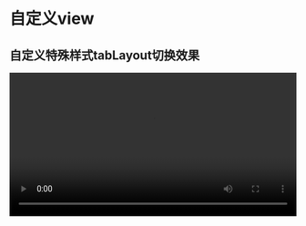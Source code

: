 # 自定义view

## 自定义特殊样式tabLayout切换效果
<html>
<video src="https://raw.githubusercontent.com/tck8888/RulerView/master/gif/device-2019-04-17-090712.mp4" controls="controls" width="100%" height="auto"/>
</html>
## 自定义卷尺效果
